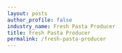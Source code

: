 ```yaml
---
layout: posts 
author_profile: false 
industry_name: Fresh Pasta Producer
title: Fresh Pasta Producer
permalink: /fresh-pasta-producer
---
```

